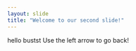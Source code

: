 ```yaml
---
layout: slide
title: "Welcome to our second slide!"
---
```

hello bustst
Use the left arrow to go back!
